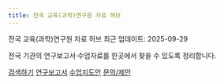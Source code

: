 ```yaml
---
title: 전국 교육(과학)연구원 자료 허브
---
```


전국 교육(과학)연구원 자료 허브
최근 업데이트: 2025-09-29

전국 기관의 연구보고서·수업자료를 한곳에서 찾을 수 있도록 정리합니다.

[검색하기](search.html)
[연구보고서](./pages/reports.html)
[수업지도안](./pages/guides.html)
[문의/제안](./pages/contact.html)
